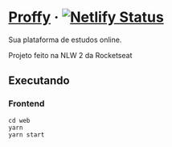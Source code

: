 # [Proffy](https://elated-lamarr-88af4c.netlify.app/) &middot; [![Netlify Status](https://api.netlify.com/api/v1/badges/8a7b9a9e-bf70-4541-97b2-c27e80557b11/deploy-status)](https://app.netlify.com/sites/elated-lamarr-88af4c/deploys)

Sua plataforma de estudos online.

Projeto feito na NLW 2 da Rocketseat

## Executando

### Frontend

    cd web
    yarn
    yarn start
